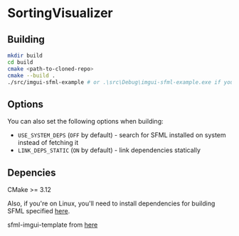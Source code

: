 SortingVisualizer
==========================

Building
--------

```sh
mkdir build
cd build
cmake <path-to-cloned-repo>
cmake --build .
./src/imgui-sfml-example # or .\src\Debug\imgui-sfml-example.exe if you're on Windows
```

Options
-------

You can also set the following options when building:

* `USE_SYSTEM_DEPS` (`OFF` by default) - search for SFML installed on system instead of fetching it
* `LINK_DEPS_STATIC` (`ON` by default) - link dependencies statically

Depencies
---

CMake >= 3.12

Also, if you're on Linux, you'll need to install dependencies for building SFML
specified
[here](https://www.sfml-dev.org/tutorials/2.5/compile-with-cmake.php#installing-dependencies).

sfml-imgui-template from [here](https://github.com/eliasdaler/imgui-sfml-fetchcontent/tree/dev)

